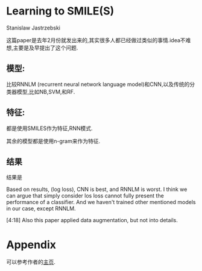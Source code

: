 # Learning to SMILE(S)

Stanislaw Jastrzebski

这篇paper是去年2月份就发出来的,其实很多人都已经做过类似的事情.idea不难想,主要是及早提出了这个问题.

## 模型:

比较RNNLM (recurrent neural network language model)和CNN,以及传统的分类器模型,比如NB,SVM,和RF.

## 特征:

都是使用SMILES作为特征,RNN模式.

其余的模型都是使用n-gram来作为特征.

## 结果

结果是

Based on results, (log loss), CNN is best, and RNNLM is worst.
I think we can argue that simply consider los loss cannot fully present the performance of a classifier. And we haven't trained other mentioned models in our case, except RNNLM.

[4:18] 
Also this paper applied data augmentation, but not into details.

# Appendix

可以参考作者的[主页](http://kudkudak.github.io/).